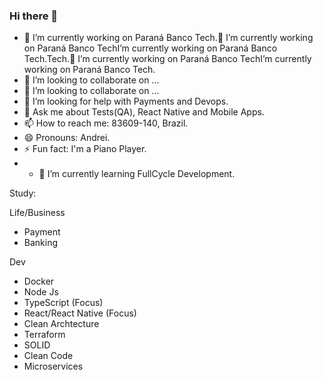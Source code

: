 ### Hi there 👋

- 🔭 I’m currently working on Paraná Banco Tech.🔭 I’m currently working on Paraná Banco TechI’m currently working on Paraná Banco Tech.Tech.🔭 I’m currently working on Paraná Banco TechI’m currently working on Paraná Banco Tech.
- 👯 I’m looking to collaborate on ...
- 👯 I’m looking to collaborate on ...
- 🤔 I’m looking for help with Payments and Devops.
- 💬 Ask me about Tests(QA), React Native and Mobile Apps.
- 📫 How to reach me: 83609-140, Brazil.
- 😄 Pronouns: Andrei.
- ⚡ Fun fact: I'm a Piano Player.
- - 🌱 I’m currently learning FullCycle Development.

Study:

Life/Business
- Payment
- Banking

Dev
- Docker
- Node Js
- TypeScript (Focus)
- React/React Native (Focus)
- Clean Archtecture
- Terraform
- SOLID
- Clean Code
- Microservices
